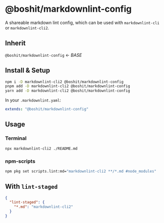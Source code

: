 # @boshit/markdownlint-config

A shareable markdown lint config, which can be used with `markdownlint-cli` or `markdownlint-cli2`.

## Inherit

`@boshit/markdownlint-config` ← _BASE_

## Install & Setup

```bash
npm i -D markdownlint-cli2 @boshit/markdownlint-config
pnpm add -D markdownlint-cli2 @boshit/markdownlint-config
yarn add -D markdownlint-cli2 @boshit/markdownlint-config
```

In your `.markdownlint.yaml`:

```yml
extends: "@boshit/markdownlint-config"
```

## Usage

### Terminal

```bash
npx markdownlint-cli2 ./README.md
```

### npm-scripts

```bash
npm pkg set scripts.lint:md="markdownlint-cli2 **/*.md #node_modules"
```

## With `lint-staged`

```json
{
  "lint-staged": {
    "*.md": "markdownlint-cli2"
  }
}
```